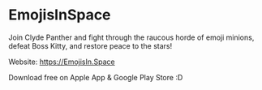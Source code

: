 # EmojisInSpace
Join Clyde Panther and fight through the raucous horde of emoji minions, defeat Boss Kitty, and restore peace to the stars!

Website: https://EmojisIn.Space

Download free on Apple App & Google Play Store :D
